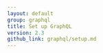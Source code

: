 ```yaml
---
layout: default
group: graphql
title: Set up GraphQL
version: 2.3
github_link: graphql/setup.md
---
```

